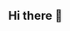 ## Hi there 👋

<!--
**Darsan01/Darsan01** is a ✨ _special_ ✨ repository because its `README.md` (this file) appears on your GitHub profile.

Here are some ideas to get you started:..

- 🔭 I’m currently working on ...
- 🌱 I’m currently learning ...
- 👯 I’m looking to collaborate on ...
- 🤔 I’m looking for help with ...
- 💬 Ask me about ...
- 📫 How to reach me: ...
- 😄 Pronouns: ...
- ⚡ Fun fact: .....
-->
